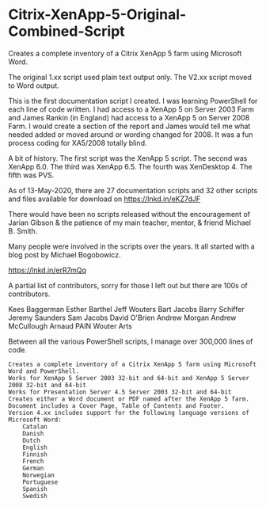 # Citrix-XenApp-5-Original-Combined-Script
Creates a complete inventory of a Citrix XenApp 5 farm using Microsoft Word.

The original 1.xx script used plain text output only.
The V2.xx script moved to Word output.

This is the first documentation script I created. I was learning PowerShell for each line of code written. I had access to a XenApp 5 on Server 2003 Farm and James Rankin (in England) had access to a XenApp 5 on Server 2008 Farm. I would create a section of the report and James would tell me what needed added or moved around or wording changed for 2008. It was a fun process coding for XA5/2008 totally blind.

A bit of history.
The first script was the XenApp 5 script.
The second was XenApp 6.0.
The third was XenApp 6.5.
The fourth was XenDesktop 4.
The fifth was PVS.

As of 13-May-2020, there are 27 documentation scripts and 32 other scripts and files available for download on https://lnkd.in/eKZ7dJF

There would have been no scripts released without the encouragement of Jarian Gibson & the patience of my main teacher, mentor, & friend Michael B. Smith.

Many people were involved in the scripts over the years. It all started with a blog post by Michael Bogobowicz.

https://lnkd.in/erR7mQq

A partial list of contributors, sorry for those I left out but there are 100s of contributors.

Kees Baggerman
Esther Barthel
Jeff Wouters
Bart Jacobs
Barry Schiffer
Jeremy Saunders
Sam Jacobs
David O'Brien
Andrew Morgan
Andrew McCullough
Arnaud PAIN
Wouter Arts

Between all the various PowerShell scripts, I manage over 300,000 lines of code.

	Creates a complete inventory of a Citrix XenApp 5 farm using Microsoft Word and PowerShell.
	Works for XenApp 5 Server 2003 32-bit and 64-bit and XenApp 5 Server 2008 32-bit and 64-bit
	Works for Presentation Server 4.5 Server 2003 32-bit and 64-bit
	Creates either a Word document or PDF named after the XenApp 5 farm.
	Document includes a Cover Page, Table of Contents and Footer.
	Version 4.xx includes support for the following language versions of Microsoft Word:
		Catalan
		Danish
		Dutch
		English
		Finnish
		French
		German
		Norwegian
		Portuguese
		Spanish
		Swedish
